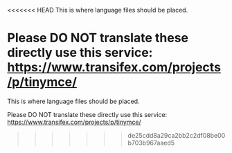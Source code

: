 <<<<<<< HEAD
This is where language files should be placed.

Please DO NOT translate these directly use this service: https://www.transifex.com/projects/p/tinymce/
=======
This is where language files should be placed.

Please DO NOT translate these directly use this service: https://www.transifex.com/projects/p/tinymce/
>>>>>>> de25cdd8a29ca2bb2c2df08be00b703b967aaed5
